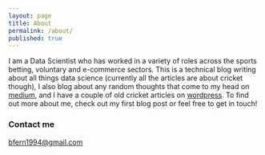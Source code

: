 ```yaml
---
layout: page
title: About
permalink: /about/
published: true
---
```


I am a Data Scientist who has worked in a variety of roles across the sports betting, voluntary and e-commerce sectors. This is a technical blog writing about all things data science (currently all the articles are about cricket though), I also blog about any random thoughts that come to my head on [medium](https://bfern1994.medium.com), and I have a couple of old cricket articles on [wordpress](https://leftarmchinaman.wordpress.com/). To find out more about me, check out my first blog post or feel free to get in touch!

### Contact me

[bfern1994@gmail.com](mailto:bfern1994@gmail.com)
